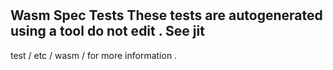 #
Wasm
Spec
Tests
These
tests
are
autogenerated
using
a
tool
do
not
edit
.
See
jit
-
test
/
etc
/
wasm
/
for
more
information
.
